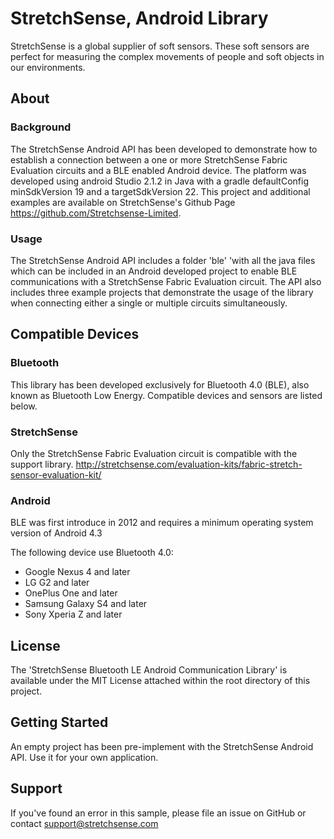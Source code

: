 # StretchSense, Android Library  

StretchSense is a global supplier of soft sensors. These soft sensors are perfect for measuring the complex movements of people and soft objects in our environments. 

## About
### Background
The StretchSense Android API has been developed to demonstrate how to establish a connection between a one or more StretchSense Fabric Evaluation circuits and a BLE enabled Android device. The platform was developed using android Studio 2.1.2 in Java with a gradle defaultConfig minSdkVersion 19 and a targetSdkVersion 22.
This project and additional examples are available on StretchSense's Github Page https://github.com/Stretchsense-Limited.

### Usage
The StretchSense Android API includes a folder 'ble' 'with all the java files which can be included in an Android developed project to enable BLE communications with a StretchSense Fabric Evaluation circuit. The API also includes three example projects that demonstrate the usage of the library when connecting either a single or multiple circuits simultaneously.


## Compatible Devices

### Bluetooth
This library has been developed exclusively for Bluetooth 4.0 (BLE), also known as Bluetooth Low Energy. Compatible devices and sensors are listed below. 

### StretchSense
Only the StretchSense Fabric Evaluation circuit is compatible with the support library.
http://stretchsense.com/evaluation-kits/fabric-stretch-sensor-evaluation-kit/

### Android
BLE was first introduce in 2012 and requires a minimum operating system version of Android 4.3

The following device use Bluetooth 4.0:
*	Google Nexus 4 and later
*	LG G2 and later
*   OnePlus One and later
*   Samsung Galaxy S4 and later
*   Sony Xperia Z and later

## License
The 'StretchSense Bluetooth LE Android Communication Library' is available under the MIT License attached within the root directory of this project.

## Getting Started

An empty project has been pre-implement with the StretchSense Android API. Use it for your own application.

## Support

If you've found an error in this sample, please file an issue on GitHub or contact support@stretchsense.com